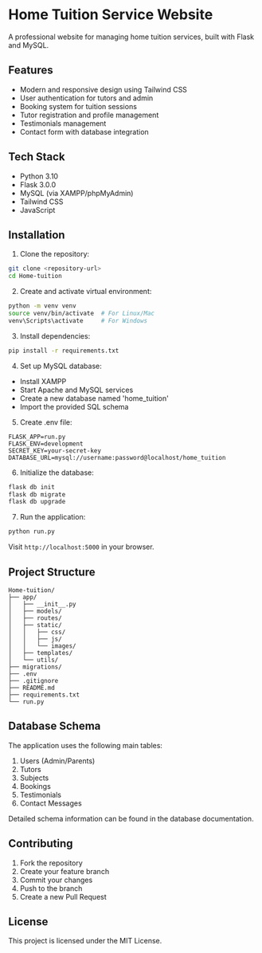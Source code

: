 # Home Tuition Service Website

A professional website for managing home tuition services, built with Flask and MySQL.

## Features

- Modern and responsive design using Tailwind CSS
- User authentication for tutors and admin
- Booking system for tuition sessions
- Tutor registration and profile management
- Testimonials management
- Contact form with database integration

## Tech Stack

- Python 3.10
- Flask 3.0.0
- MySQL (via XAMPP/phpMyAdmin)
- Tailwind CSS
- JavaScript

## Installation

1. Clone the repository:
```bash
git clone <repository-url>
cd Home-tuition
```

2. Create and activate virtual environment:
```bash
python -m venv venv
source venv/bin/activate  # For Linux/Mac
venv\Scripts\activate     # For Windows
```

3. Install dependencies:
```bash
pip install -r requirements.txt
```

4. Set up MySQL database:
- Install XAMPP
- Start Apache and MySQL services
- Create a new database named 'home_tuition'
- Import the provided SQL schema

5. Create .env file:
```
FLASK_APP=run.py
FLASK_ENV=development
SECRET_KEY=your-secret-key
DATABASE_URL=mysql://username:password@localhost/home_tuition
```

6. Initialize the database:
```bash
flask db init
flask db migrate
flask db upgrade
```

7. Run the application:
```bash
python run.py
```

Visit `http://localhost:5000` in your browser.

## Project Structure

```
Home-tuition/
├── app/
│   ├── __init__.py
│   ├── models/
│   ├── routes/
│   ├── static/
│   │   ├── css/
│   │   ├── js/
│   │   └── images/
│   ├── templates/
│   └── utils/
├── migrations/
├── .env
├── .gitignore
├── README.md
├── requirements.txt
└── run.py
```

## Database Schema

The application uses the following main tables:

1. Users (Admin/Parents)
2. Tutors
3. Subjects
4. Bookings
5. Testimonials
6. Contact Messages

Detailed schema information can be found in the database documentation.

## Contributing

1. Fork the repository
2. Create your feature branch
3. Commit your changes
4. Push to the branch
5. Create a new Pull Request

## License

This project is licensed under the MIT License. 